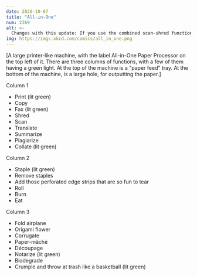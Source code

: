 ```yaml
---
date: 2020-10-07
title: "All-in-One"
num: 2369
alt: >-
  Changes with this update: If you use the combined scan-shred function, it now performs them in that order instead of the reverse, saving a HUGE amount of CPU time.
img: https://imgs.xkcd.com/comics/all_in_one.png
---
```

[A large printer-like machine, with the label All-in-One Paper Processor on the top left of it. There are three columns of functions, with a few of them having a green light. At the top of the machine is a "paper feed" tray. At the bottom of the machine, is a large hole, for outputting the paper.]

Column 1
 * Print (lit green)
 * Copy
 * Fax (lit green)
 * Shred
 * Scan
 * Translate
 * Summarize
 * Plagiarize
 * Collate (lit green)

Column 2
 * Staple (lit green)
 * Remove staples
 * Add those perforated edge strips that are so fun to tear
 * Roll
 * Burn
 * Eat

Column 3
 * Fold airplane
 * Origami flower
 * Corrugate
 * Paper-mâché
 * Découpage
 * Notarize (lit green)
 * Biodegrade
 * Crumple and throw at trash like a basketball (lit green)